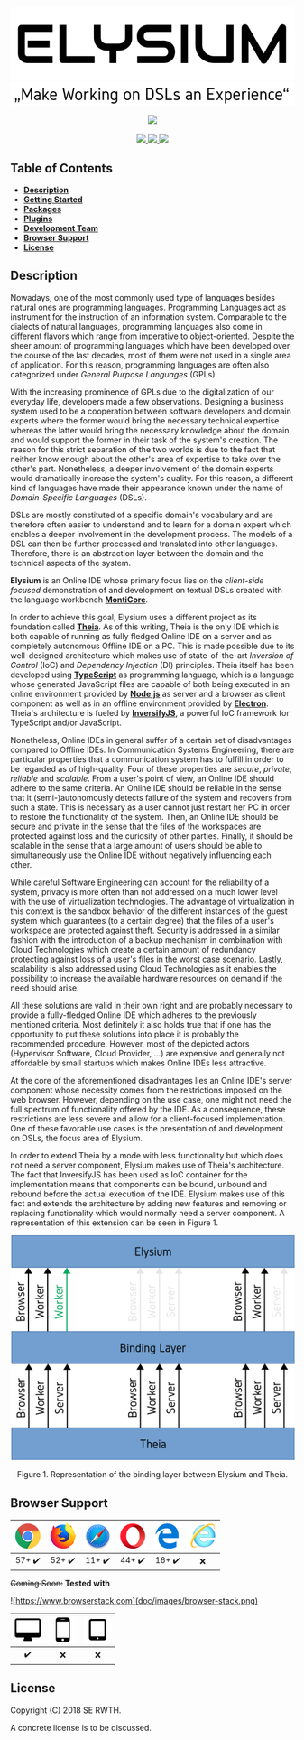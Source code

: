 <p align="center">
    <img src="doc/images/elysium.png"/>
    <img src="doc/images/quote.png" width="718"/>
</p>
<p align="center">
    <img src="https://img.shields.io/badge/Theia_Version-a52fab7d14e6d556647b5e202749a48aefd65cfe-blue.svg?longCache=true&style=flat-square"/>
</p>
<p align="center">
    <a href="https://travis-ci.org/EmbeddedMontiArc/Elysium">
        <img src="https://travis-ci.org/EmbeddedMontiArc/Elysium.svg?branch=master"/>
    </a>
    <a href="https://codeclimate.com/github/EmbeddedMontiArc/Elysium/maintainability">
        <img src="https://api.codeclimate.com/v1/badges/4a5e4f9dc76d2a39b607/maintainability"/>
    </a>
    <a href="https://github.com/EmbeddedMontiArc/Documentation/blob/master/reposlides/18.05.17.OnlineIDE.pdf">
        <img src="https://img.shields.io/badge/PDF-2018--05--17-brightgreen.svg"/>
    </a>
</p>

<!-- TODO: Code Climate -->

## Table of Contents
* [**Description**](#description)
* [**Getting Started**](doc/GettingStarted.md)
* [**Packages**](packages)
* [**Plugins**](plugins)
* [**Development Team**](doc/DevelopmentTeam.md)
* [**Browser Support**](#browser-support)
* [**License**](#license)

## Description
Nowadays, one of the most commonly used type of languages besides natural ones are programming
languages. Programming Languages act as instrument for the instruction of an information
system. Comparable to the dialects of natural languages, programming languages also come in
different flavors which range from imperative to object-oriented. Despite the sheer amount of
programming languages which have been developed over the course of the last decades, most of
them were not used in a single area of application. For this reason, programming languages are
often also categorized under *General Purpose Languages* (GPLs).

With the increasing prominence of GPLs due to the digitalization of our everyday life,
developers made a few observations. Designing a business system used to be a cooperation
between software developers and domain experts where the former would bring the necessary
technical expertise whereas the latter would bring the necessary knowledge about the domain
and would support the former in their task of the system's creation. The reason for this
strict separation of the two worlds is due to the fact that neither know enough about the
other's area of expertise to take over the other's part. Nonetheless, a deeper involvement of
the domain experts would dramatically increase the system's quality. For this reason, a
different kind of languages have made their appearance known under the name of
*Domain-Specific Languages* (DSLs).

DSLs are mostly constituted of a specific domain's vocabulary and are therefore often easier
to understand and to learn for a domain expert which enables a deeper involvement in the
development process. The models of a DSL can then be further processed and translated into
other languages. Therefore, there is an abstraction layer between the domain and the technical
aspects of the system.

**Elysium** is an Online IDE whose primary focus lies on the _client-side focused_
demonstration of and development on textual DSLs created with the language workbench
[**MontiCore**](http://www.monticore.de).

In order to achieve this goal, Elysium uses a different project as its foundation called
[**Theia**](http://www.theia-ide.org). As of this writing, Theia is the only IDE which is both
capable of running as fully fledged Online IDE on a server and as completely autonomous Offline
IDE on a PC. This is made possible due to its well-designed architecture which makes use of
state-of-the-art _Inversion of Control_ (IoC) and _Dependency Injection_ (DI) principles. Theia
itself has been developed using [**TypeScript**](https://www.typescriptlang.org) as programming
language, which is a language whose generated JavaScript files are capable of both being
executed in an online environment provided by [**Node.js**](https://nodejs.org) as server and a
browser as client component as well as in an offline environment provided by
[**Electron**](https://electronjs.org). Theia's architecture is fueled by
[**InversifyJS**](http://inversify.io), a powerful IoC framework for TypeScript and/or
JavaScript.

Nonetheless, Online IDEs in general suffer of a certain set of disadvantages compared to
Offline IDEs. In Communication Systems Engineering, there are particular properties that a
communication system has to fulfill in order to be regarded as of high-quality. Four of these
properties are *secure*, *private*, *reliable* and *scalable*. From a user's point of view,
an Online IDE should adhere to the same criteria. An Online IDE should be reliable in the
sense that it (semi-)autonomously detects failure of the system and recovers from such a state.
This is necessary as a user cannot just restart her PC in order to restore the functionality
of the system. Then, an Online IDE should be secure and private in the sense that the files of
the workspaces are protected against loss and the curiosity of other parties. Finally, it
should be scalable in the sense that a large amount of users should be able to simultaneously
use the Online IDE without negatively influencing each other.

While careful Software Engineering can account for the reliability of a system, privacy is more
often than not addressed on a much lower level with the use of virtualization technologies. The
advantage of virtualization in this context is the sandbox behavior of the different instances
of the guest system which guarantees (to a certain degree) that the files of a user's workspace
are protected against theft. Security is addressed in a similar fashion with the introduction
of a backup mechanism in combination with Cloud Technologies which create a certain amount of
redundancy protecting against loss of a user's files in the worst case scenario. Lastly,
scalability is also addressed using Cloud Technologies as it enables the possibility to
increase the available hardware resources on demand if the need should arise.

All these solutions are valid in their own right and are probably necessary to provide a
fully-fledged Online IDE which adheres to the previously mentioned criteria. Most definitely
it also holds true that if one has the opportunity to put these solutions into place it is
probably the recommended procedure. However, most of the depicted actors (Hypervisor Software,
Cloud Provider, ...) are expensive and generally not affordable by small startups which makes
Online IDEs less attractive.

At the core of the aforementioned disadvantages lies an Online IDE's server component whose
necessity comes from the restrictions imposed on the web browser. However, depending on the
use case, one might not need the full spectrum of functionality offered by the IDE. As a
consequence, these restrictions are less severe and allow for a client-focused implementation.
One of these favorable use cases is the presentation of and development on DSLs, the focus
area of Elysium.

In order to extend Theia by a mode with less functionality but which does not need a server
component, Elysium makes use of Theia's architecture. The fact that InversifyJS has been used
as IoC container for the implementation means that components can be bound, unbound and
rebound before the actual execution of the IDE. Elysium makes use of this fact and extends
the architecture by adding new features and removing or replacing functionality which
would normally need a server component. A representation of this extension can be seen in
Figure 1.

<p align="center">
    <img src="doc/images/binding-layer.png" width="520"/>
</p>
<p align="center">
    Figure 1. Representation of the binding layer between Elysium and Theia.
</p>

## Browser Support
| ![Google Chrome](doc/images/chrome.png) | ![Mozilla Firefox](doc/images/firefox.png) | ![Safari](doc/images/safari.png) | ![Opera](doc/images/opera.png) | ![Microsoft Edge](doc/images/edge.png) | ![Internet Explorer](doc/images/ie.png) |
| :--------------------: | :--------------------: | :--------------------: | :--------------------: | :--------------------: | :---: |
| 57+ :heavy_check_mark: | 52+ :heavy_check_mark: | 11+ :heavy_check_mark: | 44+ :heavy_check_mark: | 16+ :heavy_check_mark: | :x:   |

~~Coming Soon:~~
__Tested with__

![https://www.browserstack.com](doc/images/browser-stack.png)

| ![PC](doc/images/pc.png) | ![Smartphones](doc/images/smartphone.png) | ![Tablets](doc/images/tablet.png) |
| :----------------------: | :---------------------------------------: | :-------------------------------: |
| :heavy_check_mark:       | :x:                                       | :x:                               |

## License
Copyright (C) 2018 SE RWTH.

A concrete license is to be discussed.
